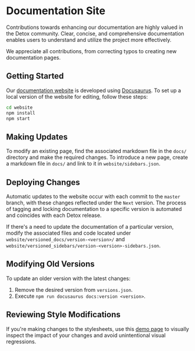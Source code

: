 # Documentation Site

Contributions towards enhancing our documentation are highly valued in the Detox community.
Clear, concise, and comprehensive documentation enables users to understand and utilize the project more effectively.

We appreciate all contributions, from correcting typos to creating new documentation pages.

## Getting Started

Our [documentation website](https://wix.github.io/Detox) is developed using [Docusaurus](https://docusaurus.io/). To set up a local version of the website for editing, follow these steps:

```bash npm2yarn
cd website
npm install
npm start
```

## Making Updates

To modify an existing page, find the associated markdown file in the `docs/` directory and make the required changes. To introduce a new page, create a markdown file in `docs/` and link to it in `website/sidebars.json`.

## Deploying Changes

Automatic updates to the website occur with each commit to the `master` branch, with these changes reflected under the `Next` version. The process of tagging and locking documentation to a specific version is automated and coincides with each Detox release.

If there's a need to update the documentation of a particular version, modify the associated files and code located under `website/versioned_docs/version-<version>/` and `website/versioned_sidebars/version-<version>-sidebars.json`.

## Modifying Old Versions

To update an older version with the latest changes:

1. Remove the desired version from `versions.json`.
1. Execute `npm run docusaurus docs:version <version>`.

## Reviewing Style Modifications

If you're making changes to the stylesheets, use this [demo page](../demo.mdx) to visually inspect the impact of your changes and avoid unintentional visual regressions.
